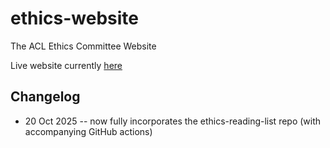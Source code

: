 # ethics-website
The ACL Ethics Committee Website 

Live website currently [here](https://ethics.aclweb.org/)

## Changelog

* 20 Oct 2025 -- now fully incorporates the ethics-reading-list repo (with accompanying GitHub actions)
  
